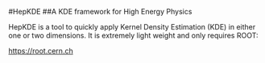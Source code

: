 #HepKDE 
##A KDE framework for High Energy Physics 

HepKDE is a tool to quickly apply Kernel Density Estimation (KDE) in either one or two dimensions. It is extremely light weight and only requires ROOT: 

https://root.cern.ch 
